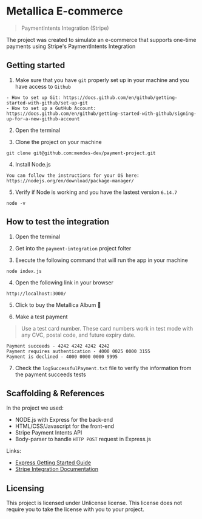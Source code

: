 # Metallica E-commerce
> PaymentIntents Integration (Stripe)

The project was created to simulate an e-commerce that supports one-time payments using Stripe's PaymentIntents Integration

## Getting started

1. Make sure that you have `git` properly set up in your machine and you have access to `Github`
```
- How to set up Git: https://docs.github.com/en/github/getting-started-with-github/set-up-git
- How to set up a GutHub Account: https://docs.github.com/en/github/getting-started-with-github/signing-up-for-a-new-github-account
```

2. Open the terminal

3. Clone the project on your machine
```
git clone git@github.com:mendes-dev/payment-project.git
```

4. Install Node.js
```
You can follow the instructions for your OS here: https://nodejs.org/en/download/package-manager/
```

5. Verify if Node is working and you have the lastest version `6.14.7`
```
node -v
```

## How to test the integration

1. Open the terminal

2. Get into the `payment-integration` project folter

3. Execute the following command that will run the app in your machine
```
node index.js
```

4. Open the following link in your browser
```
http://localhost:3000/
```

5. Click to buy the Metallica Album 🤘

6. Make a test payment
> Use a test card number. These card numbers work in test mode with any CVC, postal code, and future expiry date.
```
Payment succeeds - 4242 4242 4242 4242
Payment requires authentication - 4000 0025 0000 3155
Payment is declined - 4000 0000 0000 9995
```
7. Check the `logSuccessfulPayment.txt` file to verify the information from the payment succeeds tests

## Scaffolding & References

In the project we used:
* NODE.js with Express for the back-end
* HTML/CSS/Javascript for the front-end
* Stripe Payment Intents API
* Body-parser to handle `HTTP POST` request in Express.js

Links:
- [Express Getting Started Guide](https://expressjs.com/en/starter/hello-world.html)
- [Stripe Integration Documentation](https://stripe.com/docs/payments/integration-builder)

## Licensing

This project is licensed under Unlicense license. This license does not require
you to take the license with you to your project.
